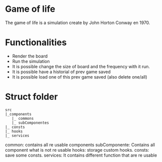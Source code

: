# Game of life

The game of life is a simulation create by John Horton
Conway en 1970.

# Functionalities

- Render the board
- Run the simulation
- It is possible change the size of board and the frequency with it run.
- It is possible have a historial of prev game saved
- It is possible load one of this prev game saved (also delete one/all)

# Struct folder

```
src
|_components
   |_ commons
   |_ subComponentes
|_ consts
|_ hooks
|_ services

```

common: contains all re usable components
subComponente: Contains all component what is not re usable
hooks: storage custom hooks.
consts: save some consts.
services: It contains different function that are re usable
